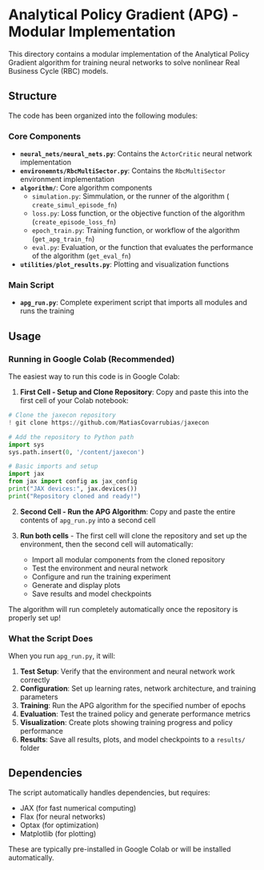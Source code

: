 # Analytical Policy Gradient (APG) - Modular Implementation

This directory contains a modular implementation of the Analytical Policy Gradient algorithm for training neural networks to solve nonlinear Real Business Cycle (RBC) models.

## Structure

The code has been organized into the following modules:

### Core Components

-   **`neural_nets/neural_nets.py`**: Contains the `ActorCritic` neural network implementation
-   **`environemnts/RbcMultiSector.py`**: Contains the `RbcMultiSector` environment implementation
-   **`algorithm/`**: Core algorithm components
    -   `simulation.py`: Simmulation, or the runner of the algorithm ( `create_simul_episode_fn`)
    -   `loss.py`: Loss function, or the objective function of the algorithm (`create_episode_loss_fn`)
    -   `epoch_train.py`: Training function, or workflow of the algorithm (`get_apg_train_fn`)
    -   `eval.py`: Evaluation, or the function that evaluates the performance of the algorithm (`get_eval_fn`)
-   **`utilities/plot_results.py`**: Plotting and visualization functions

### Main Script

-   **`apg_run.py`**: Complete experiment script that imports all modules and runs the training

## Usage

### Running in Google Colab (Recommended)

The easiest way to run this code is in Google Colab:

1. **First Cell - Setup and Clone Repository**: Copy and paste this into the first cell of your Colab notebook:

```python
# Clone the jaxecon repository
! git clone https://github.com/MatiasCovarrubias/jaxecon

# Add the repository to Python path
import sys
sys.path.insert(0, '/content/jaxecon')

# Basic imports and setup
import jax
from jax import config as jax_config
print("JAX devices:", jax.devices())
print("Repository cloned and ready!")
```

2. **Second Cell - Run the APG Algorithm**: Copy and paste the entire contents of `apg_run.py` into a second cell

3. **Run both cells** - The first cell will clone the repository and set up the environment, then the second cell will automatically:
    - Import all modular components from the cloned repository
    - Test the environment and neural network
    - Configure and run the training experiment
    - Generate and display plots
    - Save results and model checkpoints

The algorithm will run completely automatically once the repository is properly set up!

### What the Script Does

When you run `apg_run.py`, it will:

1. **Test Setup**: Verify that the environment and neural network work correctly
2. **Configuration**: Set up learning rates, network architecture, and training parameters
3. **Training**: Run the APG algorithm for the specified number of epochs
4. **Evaluation**: Test the trained policy and generate performance metrics
5. **Visualization**: Create plots showing training progress and policy performance
6. **Results**: Save all results, plots, and model checkpoints to a `results/` folder

## Dependencies

The script automatically handles dependencies, but requires:

-   JAX (for fast numerical computing)
-   Flax (for neural networks)
-   Optax (for optimization)
-   Matplotlib (for plotting)

These are typically pre-installed in Google Colab or will be installed automatically.
